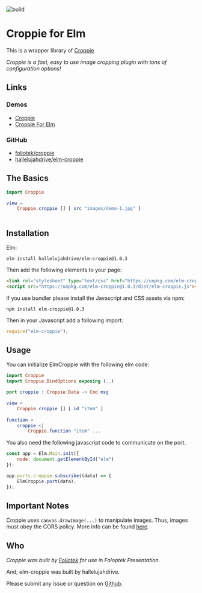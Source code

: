 ![build](https://github.com/hallelujahdrive/elm-croppie/workflows/build/badge.svg)
# Croppie for Elm

This is a wrapper library of [Croppie](https://github.com/foliotek/croppie/)

_Croppie is a fast, easy to use image cropping plugin with tons of configuration options!_


## Links

### Demos
- [Croppie](https://foliotek.github.io/Croppie)
- [Croppie For Elm](https://hallelujahdrive.github.io/elm-croppie)

### GitHub
- [foliotek/croppie](https://github.com/foliotek/croppie/)
- [hallelujahdrive/elm-croppie](https://github.com/hallelujahdrive/elm-croppie)

## The Basics
```elm
import Croppie

view =
    Croppie.croppie [] [ src "images/demo-1.jpg" ]
    
```

## Installation
Elm:
```
elm install hallelujahdrive/elm-croppie@1.0.3
```

Then add the following elements to your page:
```html
<link rel="stylesheet" type="text/css" href="https://unpkg.com/elm-croppie@1.0.3/dist/elm-croppie.css" />
<script src="https://unpkg.com/elm-croppie@1.0.3/dist/elm-croppie.js"></script>
```

If you use bundler please install the Javascript and CSS assets via npm:
```
npm install elm-croppie@1.0.3
```

Then in your Javascript add a following import:
```javascript
require("elm-croppie");
```


## Usage
You can initialize ElmCroppie with the following elm code:

```elm
import Croppie
import Croppie.BindOptions exposing (..)

port croppie : Croppie.Data -> Cmd msg

view =
    Croppie.croppie [] [ id "item" ]
    
function =
    croppie <|
        Croppie.function "item" ...
```

You also need the following javascript code to communicate on the port.
```javascript
const app = Elm.Main.init({
    node: document.getElementById("elm")
});

app.ports.croppie.subscribe((data) => {
    ElmCroppie.port(data);
});
```

## Important Notes
Croppie uses `canvas.drawImage(...)` to manipulate images. Thus, images must obey the CORS policy. More info can be found [here](https://developer.mozilla.org/en-US/docs/Web/HTML/CORS_enabled_image).

## Who

_Croppie was built by [Foliotek](http://www.foliotek.com/) for use in Foloptek Presentation._

And, elm-croppie was built by hallelujahdrive.

Please submit any issue or question on [Github](https://github.com/hallelujahdrive/elm-croppie/issues).
